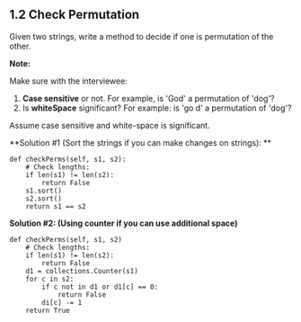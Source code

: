 ## 1.2 Check Permutation

Given two strings, write a method to decide if one is permutation of the other.

**Note:**

Make sure with the interviewee:
1. **Case sensitive** or not.
    For example, is 'God' a permutation of 'dog'?
2. Is **whiteSpace** significant?
    For example: is 'go    d' a permutation of 'dog'?
    
Assume case sensitive and white-space is significant. 
    
**Solution #1 (Sort the strings if you can make changes on strings): **

    def checkPerms(self, s1, s2):
        # Check lengths:
        if len(s1) != len(s2):
            return False
        s1.sort()
        s2.sort()
        return s1 == s2
        
**Solution #2: (Using counter if you can use additional space)**

    def checkPerms(self, s1, s2)
        # Check lengths:
        if len(s1) != len(s2):
            return False
        d1 = collections.Counter(s1)
        for c in s2:
            if c not in d1 or d1[c] == 0:
                return False
            di[c] -= 1
        return True
        

